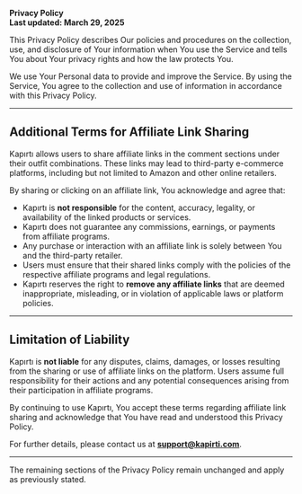 **Privacy Policy**  
**Last updated: March 29, 2025**  

This Privacy Policy describes Our policies and procedures on the collection, use, and disclosure of Your information when You use the Service and tells You about Your privacy rights and how the law protects You.

We use Your Personal data to provide and improve the Service. By using the Service, You agree to the collection and use of information in accordance with this Privacy Policy.

---

## **Additional Terms for Affiliate Link Sharing**

Kapırtı allows users to share affiliate links in the comment sections under their outfit combinations. These links may lead to third-party e-commerce platforms, including but not limited to Amazon and other online retailers.

By sharing or clicking on an affiliate link, You acknowledge and agree that:

- Kapırtı is **not responsible** for the content, accuracy, legality, or availability of the linked products or services.
- Kapırtı does not guarantee any commissions, earnings, or payments from affiliate programs.
- Any purchase or interaction with an affiliate link is solely between You and the third-party retailer.
- Users must ensure that their shared links comply with the policies of the respective affiliate programs and legal regulations.
- Kapırtı reserves the right to **remove any affiliate links** that are deemed inappropriate, misleading, or in violation of applicable laws or platform policies.

---

## **Limitation of Liability**

Kapırtı is **not liable** for any disputes, claims, damages, or losses resulting from the sharing or use of affiliate links on the platform. Users assume full responsibility for their actions and any potential consequences arising from their participation in affiliate programs.

By continuing to use Kapırtı, You accept these terms regarding affiliate link sharing and acknowledge that You have read and understood this Privacy Policy.

For further details, please contact us at **support@kapirti.com**.

---

The remaining sections of the Privacy Policy remain unchanged and apply as previously stated.

